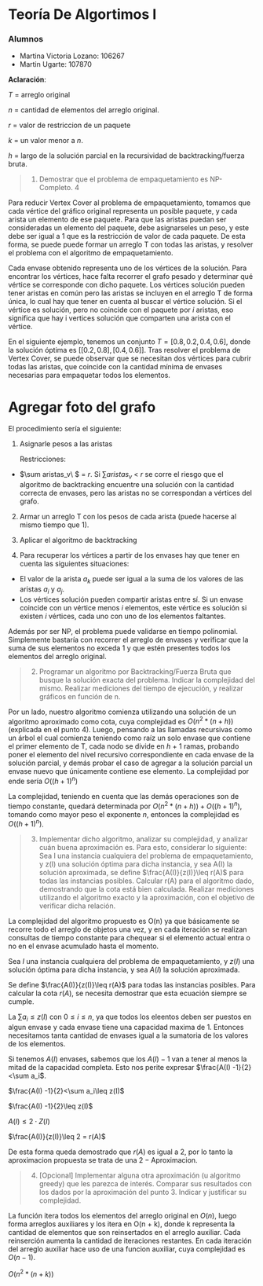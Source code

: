 # Teoría De Algortimos I

### Alumnos

- Martina Victoria Lozano: 106267
- Martin Ugarte: 107870

**Aclaración**:

$T$ = arreglo original

$n$ = cantidad de elementos del arreglo original.

$r$ = valor de restriccion de un paquete

$k$ = un valor menor a $n$.

$h$ = largo de la solución parcial en la recursividad de backtracking/fuerza bruta.


> 1. Demostrar que el problema de empaquetamiento es NP-Completo.
4

Para reducir Vertex Cover al problema de empaquetamiento, tomamos que cada vértice del gráfico original representa un posible paquete, y cada arista un elemento de ese paquete. Para que las aristas puedan ser consideradas un elemento del paquete, debe asignarseles un peso, y este debe ser igual a 1 que es la restricción de valor de cada paquete. De esta forma, se puede puede formar un arreglo T con todas las aristas, y resolver el problema con el algoritmo de empaquetamiento.

Cada envase obtenido representa uno de los vértices de la solución. Para encontrar los vértices, hace falta recorrer el grafo pesado y determinar qué vértice se corresponde con dicho paquete. Los vértices solución pueden tener aristas en común pero las aristas se incluyen en el arreglo T de forma única, lo cual hay que tener en cuenta al buscar el vértice solución. Si el vértice es solución, pero no coincide con el paquete por $i$ aristas, eso significa que hay i vertices solución que comparten una arista con el vértice.

En el siguiente ejemplo, tenemos un conjunto $T = [0.8, 0.2, 0.4, 0.6]$, donde la solución óptima es $[[0.2, 0.8], [0.4, 0.6]]$. Tras resolver el problema de Vertex Cover, se puede observar que se necesitan dos vértices para cubrir todas las aristas, que coincide con la cantidad mínima de envases necesarias para empaquetar todos los elementos.

# Agregar foto del grafo

El procedimiento sería el siguiente: 

1. Asignarle pesos a las aristas 

    Restricciones:

- $\sum aristas_v\ $ = $r$. Si $\sum aristas_v$ < $r$ se corre el riesgo que el algoritmo de backtracking encuentre una solución con la cantidad correcta de envases, pero las aristas no se correspondan a vértices del grafo. 
            

2. Armar un arreglo T con los pesos de cada arista (puede hacerse al mismo tiempo que 1).

3. Aplicar el algoritmo de backtracking

4. Para recuperar los vértices a partir de los envases hay que tener en cuenta las siguientes situaciones:

- El valor de la arista $a_k$ puede ser igual a la suma de los valores de las aristas $a_i$ y $a_j$.
- Los vértices solución pueden compartir aristas entre sí. Si un envase coincide con un vértice menos $i$ elementos, este vértice es solución si existen $i$ vértices, cada uno con uno de los elementos faltantes.  

Además por ser NP, el problema puede validarse en tiempo polinomial. Simplemente bastaría con recorrer el arreglo de envases y verificar que la suma de sus elementos no exceda 1 y que estén presentes todos los elementos del arreglo original.

> 2. Programar un algoritmo por Backtracking/Fuerza Bruta que busque la solución exacta del problema. Indicar la complejidad del mismo. Realizar mediciones del tiempo de ejecución, y realizar gráficos en función de n. 

Por un lado, nuestro algoritmo comienza utilizando una solución de un algoritmo aproximado como cota, cuya complejidad es $O(n^2 * (n+h))$ (explicada en el punto 4). Luego, pensando a las llamadas recursivas como un árbol el cual comienza teniendo como raíz un solo envase que contiene el primer elemento de T, cada nodo se divide en $h$ + 1 ramas, probando poner el elemento del nivel recursivo correspondiente en cada envase de la solución parcial, y demás probar el caso de agregar a la solución parcial un envase nuevo que únicamente contiene ese elemento. La complejidad por ende sería $O((h+1)^n)$

La complejidad, teniendo en cuenta que las demás operaciones son de tiempo constante, quedará determinada por $O(n^2 * (n+h)) + O((h+1)^n)$, tomando como mayor peso el exponente $n$, entonces la complejidad es $O((h+1)^n)$. 

> 3. Implementar dicho algoritmo, analizar su complejidad, y analizar cuán buena aproximación es. Para esto, considerar lo siguiente: Sea I una instancia cualquiera del problema de empaquetamiento, y z(I) una solución óptima para dicha instancia, y sea A(I) la solución aproximada, se define $\frac{A(I)}{z(I)}\leq r(A)$  para todas las instancias posibles. Calcular r(A) para el algoritmo dado, demostrando que la cota está bien calculada. Realizar mediciones utilizando el algoritmo exacto y la aproximación, con el objetivo de verificar dicha relación.

La complejidad del algoritmo propuesto es O(n) ya que básicamente se recorre todo el arreglo de objetos una vez, y en cada iteración se realizan consultas de tiempo constante para chequear si el elemento actual entra o no en el envase acumulado hasta el momento.

Sea $I$ una instancia cualquiera del problema de empaquetamiento, y $z(I)$ una solución óptima para dicha instancia, y sea $A(I)$ la solución aproximada.

Se define $\frac{A(I)}{z(I)}\leq r(A)$ para todas las instancias posibles. Para calcular la cota $r(A)$, se necesita demostrar que esta ecuación siempre se cumple.

La $\sum a_i\leq z(I)$ con $0\leq i\leq n$, ya que todos los eleentos deben ser puestos en algun envase y cada envase tiene una capacidad maxima de $1$. Entonces necesitamos tanta cantidad de envases igual a la sumatoria de los valores de los elementos.

Si tenemos $A(I)$ envases, sabemos que los $A(I)-1$ van a tener al menos la mitad de la capacidad completa. Esto nos perite expresar $\frac{A(I) -1}{2}<\sum a_i$. 

$\frac{A(I) -1}{2}<\sum a_i\leq z(I)$

$\frac{A(I) -1}{2}\leq z(I)$

$A(I)\leq 2\cdot Z(I)$

$\frac{A(I)}{z(I)}\leq 2 = r(A)$

De esta forma queda demostrado que $r(A)$ es igual a $2$, por lo tanto la aproximacion propuesta se trata de una $2-\text{Aproximacion}$.

> 4. [Opcional] Implementar alguna otra aproximación (u algoritmo greedy) que les parezca de interés. Comparar sus resultados con los dados por la aproximación del punto 3. Indicar y justificar su complejidad.

La función itera todos los elementos del arreglo original en $O(n)$, luego forma arreglos auxiliares y los itera en O(n + k), donde k representa la cantidad de elementos que son reinsertados en el arreglo auxiliar. Cada reinserción aumenta la cantidad de iteraciones restantes. En cada iteración del arreglo auxiliar hace uso de una funcion auxiliar, cuya complejidad es $O(n-1)$.

$O(n^2 * (n+k))$ 
